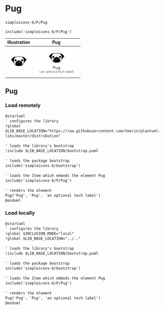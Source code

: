 # Pug


```text
simpleicons-6/P/Pug
```

```text
include('simpleicons-6/P/Pug')
```



| Illustration | Pug |
| :---: | :---: |
| ![illustration for Illustration](../../simpleicons-6/P/Pug.png) | ![illustration for Pug](../../simpleicons-6/P/Pug.Local.png) |




## Pug

### Load remotely
```plantuml
@startuml
' configures the library
!global $LIB_BASE_LOCATION="https://raw.githubusercontent.com/tmorin/plantuml-libs/master/distribution"

' loads the library's bootstrap
!include $LIB_BASE_LOCATION/bootstrap.puml

' loads the package bootstrap
include('simpleicons-6/bootstrap')

' loads the Item which embeds the element Pug
include('simpleicons-6/P/Pug')

' renders the element
Pug('Pug', 'Pug', 'an optional tech label')
@enduml
```

### Load locally
```plantuml
@startuml
' configures the library
!global $INCLUSION_MODE="local"
!global $LIB_BASE_LOCATION="../.."

' loads the library's bootstrap
!include $LIB_BASE_LOCATION/bootstrap.puml

' loads the package bootstrap
include('simpleicons-6/bootstrap')

' loads the Item which embeds the element Pug
include('simpleicons-6/P/Pug')

' renders the element
Pug('Pug', 'Pug', 'an optional tech label')
@enduml
```

